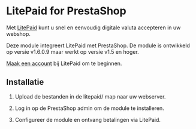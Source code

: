 LitePaid for PrestaShop
=======================

Met [LitePaid](https://litepaid.com) kunt u snel en eenvoudig digitale valuta
accepteren in uw webshop.

Deze module integreert LitePaid met PrestaShop. De module is ontwikkeld op
versie v1.6.0.9 maar werkt op versie v1.5 en hoger.

[Maak een account](https://litepaid.com/register) bij LitePaid om te beginnen.


Installatie
-----------

 1. Upload de bestanden in de litepaid/ map naar uw webserver.

 2. Log in op de PrestaShop admin om de module te installeren.

 3. Configureer de module en ontvang betalingen via LitePaid.
